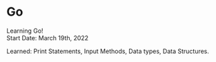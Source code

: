 # Go

Learning Go!  
Start Date: March 19th, 2022

Learned: Print Statements, Input Methods, Data types, Data Structures.

